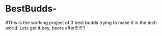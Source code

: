 # BestBudds-
#This is the working project of 3 best budds trying to make it in the tech world. Lets get it boy, beers after!!!!!!!!
